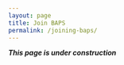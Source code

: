 ```yaml
---
layout: page
title: Join BAPS
permalink: /joining-baps/
---
```


***This page is under construction***
